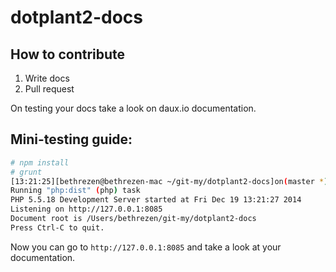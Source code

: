dotplant2-docs
==============

How to contribute
-----------------

1. Write docs
2. Pull request

On testing your docs take a look on daux.io documentation.


Mini-testing guide:
-------------------

``` bash
# npm install
# grunt
[13:21:25][bethrezen@bethrezen-mac ~/git-my/dotplant2-docs]on(master *)$ grunt
Running "php:dist" (php) task
PHP 5.5.18 Development Server started at Fri Dec 19 13:21:27 2014
Listening on http://127.0.0.1:8085
Document root is /Users/bethrezen/git-my/dotplant2-docs
Press Ctrl-C to quit.

```

Now you can go to `http://127.0.0.1:8085` and take a look at your documentation.
